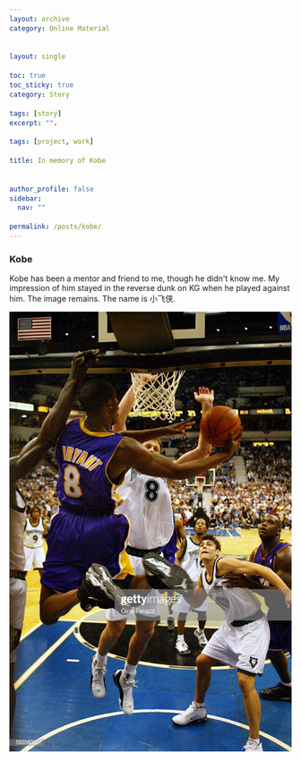 ```yaml
---
layout: archive
category: Online Material


layout: single

toc: true
toc_sticky: true
category: Story

tags: [story]
excerpt: "".

tags: [project, work]

title: In memory of Kobe


author_profile: false
sidebar:
  nav: ""

permalink: /posts/kobe/
---
```


### Kobe
Kobe has been a mentor and friend to me, though he didn't know me. My impression of him stayed in the reverse dunk on KG when he played against him. The image remains. The name is 小飞侠. 
<!-- (https://github.com/Dark417/dark417.github.io/blob/master/images/kbreversedunk.jpg) -->
![Pipeline](/images/kbreversedunk.jpg)